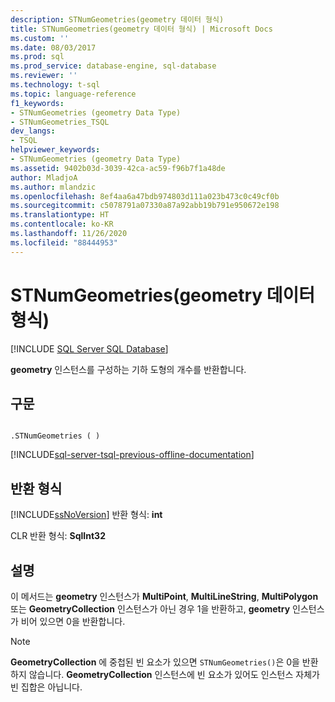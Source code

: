 ```yaml
---
description: STNumGeometries(geometry 데이터 형식)
title: STNumGeometries(geometry 데이터 형식) | Microsoft Docs
ms.custom: ''
ms.date: 08/03/2017
ms.prod: sql
ms.prod_service: database-engine, sql-database
ms.reviewer: ''
ms.technology: t-sql
ms.topic: language-reference
f1_keywords:
- STNumGeometries (geometry Data Type)
- STNumGeometries_TSQL
dev_langs:
- TSQL
helpviewer_keywords:
- STNumGeometries (geometry Data Type)
ms.assetid: 9402b03d-3039-42ca-ac59-f96b7f1a48de
author: MladjoA
ms.author: mlandzic
ms.openlocfilehash: 8ef4aa6a47bdb974803d111a023b473c0c49cf0b
ms.sourcegitcommit: c5078791a07330a87a92abb19b791e950672e198
ms.translationtype: HT
ms.contentlocale: ko-KR
ms.lasthandoff: 11/26/2020
ms.locfileid: "88444953"
---
```

# <a name="stnumgeometries-geometry-data-type"></a>STNumGeometries(geometry 데이터 형식)
[!INCLUDE [SQL Server SQL Database](../../includes/applies-to-version/sql-asdb.md)]

**geometry** 인스턴스를 구성하는 기하 도형의 개수를 반환합니다.
  
## <a name="syntax"></a>구문  
  
```  
  
.STNumGeometries ( )  
```  
  
[!INCLUDE[sql-server-tsql-previous-offline-documentation](../../includes/sql-server-tsql-previous-offline-documentation.md)]

## <a name="return-types"></a>반환 형식
 [!INCLUDE[ssNoVersion](../../includes/ssnoversion-md.md)] 반환 형식: **int**  
  
 CLR 반환 형식: **SqlInt32**  
  
## <a name="remarks"></a>설명  
 이 메서드는 **geometry** 인스턴스가 **MultiPoint**, **MultiLineString**, **MultiPolygon** 또는 **GeometryCollection** 인스턴스가 아닌 경우 1을 반환하고, **geometry** 인스턴스가 비어 있으면 0을 반환합니다.  
  
> [!NOTE]  
>  **GeometryCollection** 에 중첩된 빈 요소가 있으면 `STNumGeometries()`은 0을 반환하지 않습니다. **GeometryCollection** 인스턴스에 빈 요소가 있어도 인스턴스 자체가 빈 집합은 아닙니다.  
  
  

